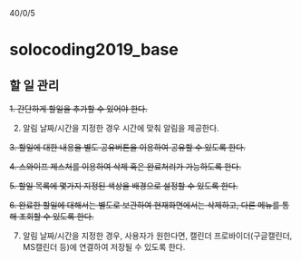 40/0/5

# solocoding2019_base
## 할 일 관리
~~1. 간단하게 할일을 추가할 수 있어야 한다.~~

2. 알림 날짜/시간을 지정한 경우 시간에 맞춰 알림을 제공한다.

~~3. 할일에 대한 내용을 별도 공유버튼을 이용하여 공유할 수 있도록 한다.~~

~~4. 스와이프 제스처를 이용하여 삭제 혹은 완료처리가 가능하도록 한다.~~

~~5. 할일 목록에 몇가지 지정된 색상을 배경으로 설정할 수 있도록 한다.~~

~~6. 완료한 할일에 대해서는 별도로 보관하여 현재화면에서는 삭제하고, 다른 메뉴를 통해 조회할 수 있도록 한다.~~

7. 알림 날짜/시간을 지정한 경우, 사용자가 원한다면, 캘린더 프로바이더(구글캘린더, MS캘린더 등)에 연결하여 저장될 수 있도록 한다.
